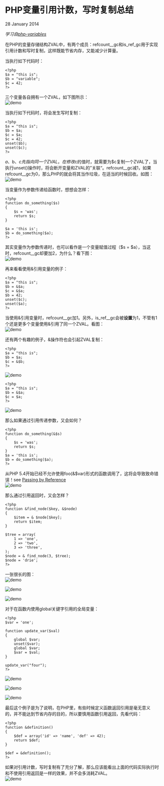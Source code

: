# PHP变量引用计数，写时复制总结 

 28 January 2014

_学习自[php-variables][0]_

在PHP的变量存储结构ZVAL中，有两个成员：refcount__gc和is_ref_gc用于实现引用计数和写时复制，这样既能节省内存，又能减少计算量。

当执行如下代码时：

    


    <?php
    $a = "this is";
    $b = "variable";
    $c = 42;
    ?>

三个变量各自拥有一个ZVAL，如下图所示：  
![demo][1]

当执行如下代码时，将会发生写时复制：



    <?php
    $a = "this is";
    $b = $a;
    $c = $a;
    $c = 42;
    unset($b);
    unset($c);
    ?>

$a、$b、$c先指向同一个ZVAL，在修改$c的值时，就需要为$c复制一个ZVAL了，当执行unset()操作时，将会断开变量和ZVAL的”关联“。refcount__gc减1，如果refcount__gc为0，那么PHP的就会将其当作垃圾，在适当的时候回收。如图：  
![demo][2]

当变量作为参数传递给函数时，想想会怎样：

    

 

    <?php
    function do_something($s)
    {
        $s = 'was';
        return $s;
    }
    
    $a = 'this is';
    $b = do_something($a);
    ?>

其实变量作为参数传递时，也可以看作是一个变量赋值过程（$s = $a），当这时，refcount__gc却要加2，为什么？看下图：  
![demo][3]

再来看看使用&引用变量的例子：



    <?php
    $a = "this is";
    $b = &$a;
    $c = &$a;
    $b = 42;
    unset($c);
    unset($a);
    ?>

当使用&引用变量时，refcount__gc加1。另外，is_ref__gc会被**设置**为1，不管有1个还是更多个变量使用&引用了同一个ZVAL。看图：  
![demo][4]

还有两个有趣的例子，&操作符也会引起ZVAL复制：

    


    <?php
    $a = "this is";
    $b = $a;
    $c = &$b;
    ?>

![demo][5]

    


    <?php
    $a = "this is";
    $b = &$a;
    $c = $a;
    ?>

![demo][6]

那么如果通过引用传递参数，又会如何？



    <?php
    function do_something(&$s)
    {
        $s = 'was';
        return $s;
    }
    $a = 'this is';
    $b = do_something($a);
    ?>

从PHP 5.4开始已经不允许使用foo(&$var)形式的函数调用了，这将会导致致命错误！see [Passing by Reference][7]  
![demo][8]

那么通过引用返回时，又会怎样？

   
    <?php
    function &find_node($key, &$node)
    {
        $item = & $node[$key];
        return $item;
    }
    
    $tree = array(
        1 => 'one',
        2 => 'two',
        3 => 'three',
    );
    $node = & find_node(3, $tree);
    $node = 'drie';
    ?>

一张很长的图：  
![demo][9]

![demo][10]

![demo][11]

对于在函数内使用global关键字引用的全局变量：


    <?php
    $var = 'one';
    
    function update_var($val)
    {
        global $var;
        unset($var);
        global $var;
        $var = $val;
    }
    
    update_var("four");
    ?>

![demo][12]

![demo][13]

![demo][14]

最后这个例子是为了说明，在PHP里，有些时候定义函数返回引用是毫无意义的，并不能达到节省内存的目的，所以要慎用函数引用返回，先看代码：

    

    <?php
    function &definition()
    {
        $def = array('id' => 'name', 'def' => 42);
        return $def;
    }
    
    $def = &definition();
    ?>

如果对引用计数，写时复制有了充分了解，那么应该能看出上面的代码实际执行时和不使用引用返回是一样的效果，并不会多消耗ZVAL。  
![demo][15]

[0]: http://derickrethans.nl/talks/phparch-php-variables-article.pdf
[1]: http://yangxikun.github.io/assets/img/201401280101.png
[2]: http://yangxikun.github.io/assets/img/201401280102.png
[3]: http://yangxikun.github.io/assets/img/201401280103.png
[4]: http://yangxikun.github.io/assets/img/201401280104.png
[5]: http://yangxikun.github.io/assets/img/201401280105.png
[6]: http://yangxikun.github.io/assets/img/201401280106.png
[7]: http://cn2.php.net/manual/en/language.references.pass.php
[8]: http://yangxikun.github.io/assets/img/201401280107.png
[9]: http://yangxikun.github.io/assets/img/201401280108.png
[10]: http://yangxikun.github.io/assets/img/201401280111.png
[11]: http://yangxikun.github.io/assets/img/201401280112.png
[12]: http://yangxikun.github.io/assets/img/201401280109.png
[13]: http://yangxikun.github.io/assets/img/201401280113.png
[14]: http://yangxikun.github.io/assets/img/201401280114.png
[15]: http://yangxikun.github.io/assets/img/201401280110.png